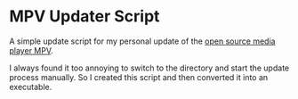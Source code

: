 # MPV Updater Script

A simple update script for my personal update of the [open source media player MPV](https://mpv.io/).  

I always found it too annoying to switch to the directory and start the update process manually. So I created this script and then converted it into an executable.